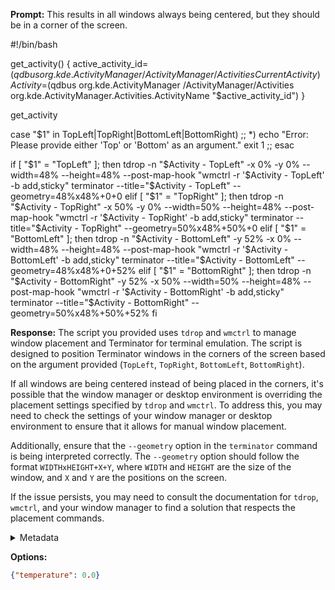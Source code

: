 **Prompt:**
This results in all windows always being centered, but they should be in a corner of the screen.

#!/bin/bash

get_activity() {
  active_activity_id=$(qdbus org.kde.ActivityManager /ActivityManager/Activities CurrentActivity)
  Activity=$(qdbus org.kde.ActivityManager /ActivityManager/Activities org.kde.ActivityManager.Activities.ActivityName "$active_activity_id")
}

get_activity

case "$1" in
  TopLeft|TopRight|BottomLeft|BottomRight) ;;
  *)
    echo "Error: Please provide either 'Top' or 'Bottom' as an argument."
    exit 1
    ;;
esac

if [ "$1" = "TopLeft" ]; then
  tdrop -n "$Activity - TopLeft" -x 0% -y 0% --width=48% --height=48% --post-map-hook "wmctrl -r '$Activity - TopLeft' -b add,sticky" terminator --title="$Activity - TopLeft" --geometry=48%x48%+0+0
elif [ "$1" = "TopRight" ]; then
  tdrop -n "$Activity - TopRight" -x 50% -y 0% --width=50% --height=48% --post-map-hook "wmctrl -r '$Activity - TopRight' -b add,sticky" terminator --title="$Activity - TopRight" --geometry=50%x48%+50%+0
elif [ "$1" = "BottomLeft" ]; then
  tdrop -n "$Activity - BottomLeft" -y 52% -x 0% --width=48% --height=48% --post-map-hook "wmctrl -r '$Activity - BottomLeft' -b add,sticky" terminator --title="$Activity - BottomLeft" --geometry=48%x48%+0+52%
elif [ "$1" = "BottomRight" ]; then
  tdrop -n "$Activity - BottomRight" -y 52% -x 50% --width=50% --height=48% --post-map-hook "wmctrl -r '$Activity - BottomRight' -b add,sticky" terminator --title="$Activity - BottomRight" --geometry=50%x48%+50%+52%
fi

**Response:**
The script you provided uses `tdrop` and `wmctrl` to manage window placement and Terminator for terminal emulation. The script is designed to position Terminator windows in the corners of the screen based on the argument provided (`TopLeft`, `TopRight`, `BottomLeft`, `BottomRight`).

If all windows are being centered instead of being placed in the corners, it's possible that the window manager or desktop environment is overriding the placement settings specified by `tdrop` and `wmctrl`. To address this, you may need to check the settings of your window manager or desktop environment to ensure that it allows for manual window placement.

Additionally, ensure that the `--geometry` option in the `terminator` command is being interpreted correctly. The `--geometry` option should follow the format `WIDTHxHEIGHT+X+Y`, where `WIDTH` and `HEIGHT` are the size of the window, and `X` and `Y` are the positions on the screen.

If the issue persists, you may need to consult the documentation for `tdrop`, `wmctrl`, and your window manager to find a solution that respects the placement commands.

<details><summary>Metadata</summary>

- Duration: 12865 ms
- Datetime: 2023-12-21T11:47:58.291808
- Model: gpt-4-1106-preview

</details>

**Options:**
```json
{"temperature": 0.0}
```

